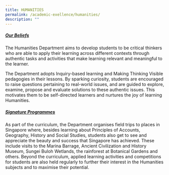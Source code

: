```yaml
---
title: HUMANITIES
permalink: /academic-exellence/humanities/
description: ""
---
```

##### <strong><span style="text-decoration: underline;">**Our Beliefs**</span></strong>

The Humanities Department aims to develop students to be critical thinkers who are able to apply their learning across different contexts through authentic tasks and activities that make learning relevant and meaningful to the learner.

The Department adopts Inquiry-based learning and Making Thinking Visible pedagogies in their lessons. By sparking curiosity, students are encouraged to raise questions pertaining to real-world issues, and are guided to explore, examine, propose and evaluate solutions to these authentic issues. This motivates them to be self-directed learners and nurtures the joy of learning Humanities.

##### <strong><span style="text-decoration: underline;">**Signature Programmes**</span></strong>

As part of the curriculum, the Department organises field trips to places in Singapore where, besides learning about Principles of Accounts, Geography, History and Social Studies, students also get to see and appreciate the beauty and success that Singapore has achieved. These include visits to the Marina Barrage, Ancient Civilization and History Museum, Sungei Buloh Wetlands, the rainforest at Botanical Gardens and others. Beyond the curriculum, applied learning activities and competitions for students are also held regularly to further their interest in the Humanities subjects and to maximise their potential.